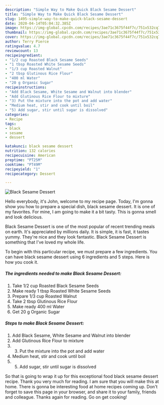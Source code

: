 ```yaml
---
description: "Simple Way to Make Quick Black Sesame Dessert"
title: "Simple Way to Make Quick Black Sesame Dessert"
slug: 1495-simple-way-to-make-quick-black-sesame-dessert
date: 2020-04-14T05:04:32.385Z
image: https://img-global.cpcdn.com/recipes/3ae71c3675f44f7c/751x532cq70/black-sesame-dessert-recipe-main-photo.jpg
thumbnail: https://img-global.cpcdn.com/recipes/3ae71c3675f44f7c/751x532cq70/black-sesame-dessert-recipe-main-photo.jpg
cover: https://img-global.cpcdn.com/recipes/3ae71c3675f44f7c/751x532cq70/black-sesame-dessert-recipe-main-photo.jpg
author: Terry Pierce
ratingvalue: 4.7
reviewcount: 13
recipeingredient:
- "1/2 cup Roasted Black Sesame Seeds"
- "1 tbsp Roasted White Sesame Seeds"
- "1/3 cup Roasted Walnut"
- "2 tbsp Glutinous Rice Flour"
- "400 ml Water"
- "20 g Organic Sugar"
recipeinstructions:
- "Add Black Sesame, White Sesame and Walnut into blender"
- "Add Glutinous Rice Flour to mixture"
- "3) Put the mixture into the pot and add water"
- "Medium heat, stir and cook until boil"
- "5) Add sugar, stir until sugar is dissolved"
categories:
- Recipe
tags:
- black
- sesame
- dessert

katakunci: black sesame dessert 
nutrition: 132 calories
recipecuisine: American
preptime: "PT25M"
cooktime: "PT49M"
recipeyield: "1"
recipecategory: Dessert

---
```



![Black Sesame Dessert](https://img-global.cpcdn.com/recipes/3ae71c3675f44f7c/751x532cq70/black-sesame-dessert-recipe-main-photo.jpg)

Hello everybody, it's John, welcome to my recipe page. Today, I'm gonna show you how to prepare a special dish, black sesame dessert. It is one of my favorites. For mine, I am going to make it a bit tasty. This is gonna smell and look delicious.

Black Sesame Dessert is one of the most popular of recent trending meals on earth. It's appreciated by millions daily. It is simple, it is fast, it tastes yummy. They're nice and they look fantastic. Black Sesame Dessert is something that I've loved my whole life.




To begin with this particular recipe, we must prepare a few ingredients. You can have black sesame dessert using 6 ingredients and 5 steps. Here is how you cook it.

<!--inarticleads1-->

##### The ingredients needed to make Black Sesame Dessert:

1. Take 1/2 cup Roasted Black Sesame Seeds
1. Make ready 1 tbsp Roasted White Sesame Seeds
1. Prepare 1/3 cup Roasted Walnut
1. Take 2 tbsp Glutinous Rice Flour
1. Make ready 400 ml Water
1. Get 20 g Organic Sugar




<!--inarticleads2-->

##### Steps to make Black Sesame Dessert:

1. Add Black Sesame, White Sesame and Walnut into blender
1. Add Glutinous Rice Flour to mixture
1. 3) Put the mixture into the pot and add water
1. Medium heat, stir and cook until boil
1. 5) Add sugar, stir until sugar is dissolved




So that is going to wrap it up for this exceptional food black sesame dessert recipe. Thank you very much for reading. I am sure that you will make this at home. There is gonna be interesting food at home recipes coming up. Don't forget to save this page in your browser, and share it to your family, friends and colleague. Thanks again for reading. Go on get cooking!
